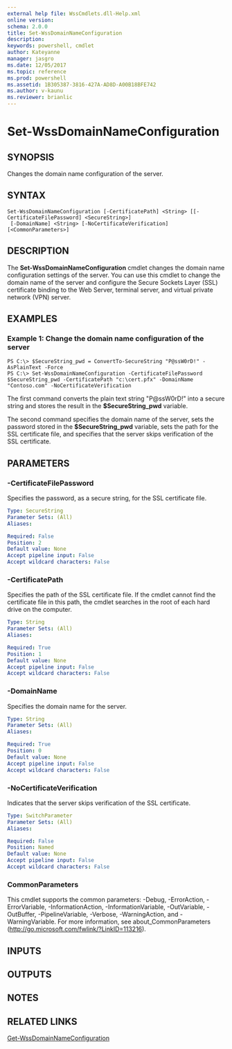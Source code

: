 ```yaml
---
external help file: WssCmdlets.dll-Help.xml
online version: 
schema: 2.0.0
title: Set-WssDomainNameConfiguration
description: 
keywords: powershell, cmdlet
author: Kateyanne
manager: jasgro
ms.date: 12/05/2017
ms.topic: reference
ms.prod: powershell
ms.assetid: 1B305387-3816-427A-AD8D-A00B18BFE742
ms.author: v-kaunu
ms.reviewer: brianlic
---
```


# Set-WssDomainNameConfiguration

## SYNOPSIS
Changes the domain name configuration of the server.

## SYNTAX

```
Set-WssDomainNameConfiguration [-CertificatePath] <String> [[-CertificateFilePassword] <SecureString>]
 [-DomainName] <String> [-NoCertificateVerification] [<CommonParameters>]
```

## DESCRIPTION
The **Set-WssDomainNameConfiguration** cmdlet changes the domain name configuration settings of the server.
You can use this cmdlet to change the domain name of the server and configure the Secure Sockets Layer (SSL) certificate binding to the Web Server, terminal server, and virtual private network (VPN) server.

## EXAMPLES

### Example 1: Change the domain name configuration of the server
```
PS C:\> $SecureString_pwd = ConvertTo-SecureString "P@ssW0rD!" -AsPlainText -Force
PS C:\> Set-WssDomainNameConfiguration -CertificateFilePassword $SecureString_pwd -CertificatePath "c:\cert.pfx" -DomainName "Contoso.com" -NoCertificateVerification
```

The first command converts the plain text string "P@ssW0rD!" into a secure string and stores the result in the **$SecureString_pwd** variable.

The second command specifies the domain name of the server, sets the password stored in the **$SecureString_pwd** variable, sets the path for the SSL certificate file, and specifies that the server skips verification of the SSL certificate.

## PARAMETERS

### -CertificateFilePassword
Specifies the password, as a secure string, for the SSL certificate file.

```yaml
Type: SecureString
Parameter Sets: (All)
Aliases: 

Required: False
Position: 2
Default value: None
Accept pipeline input: False
Accept wildcard characters: False
```

### -CertificatePath
Specifies the path of the SSL certificate file.
If the cmdlet cannot find the certificate file in this path, the cmdlet searches in the root of each hard drive on the computer.

```yaml
Type: String
Parameter Sets: (All)
Aliases: 

Required: True
Position: 1
Default value: None
Accept pipeline input: False
Accept wildcard characters: False
```

### -DomainName
Specifies the domain name for the server.

```yaml
Type: String
Parameter Sets: (All)
Aliases: 

Required: True
Position: 0
Default value: None
Accept pipeline input: False
Accept wildcard characters: False
```

### -NoCertificateVerification
Indicates that the server skips verification of the SSL certificate.

```yaml
Type: SwitchParameter
Parameter Sets: (All)
Aliases: 

Required: False
Position: Named
Default value: None
Accept pipeline input: False
Accept wildcard characters: False
```

### CommonParameters
This cmdlet supports the common parameters: -Debug, -ErrorAction, -ErrorVariable, -InformationAction, -InformationVariable, -OutVariable, -OutBuffer, -PipelineVariable, -Verbose, -WarningAction, and -WarningVariable. For more information, see about_CommonParameters (http://go.microsoft.com/fwlink/?LinkID=113216).

## INPUTS

## OUTPUTS

## NOTES

## RELATED LINKS

[Get-WssDomainNameConfiguration](./Get-WssDomainNameConfiguration.md)

